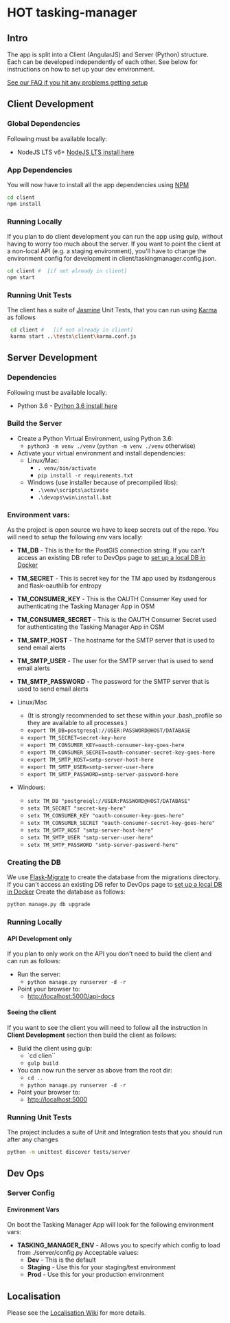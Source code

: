 # HOT tasking-manager

## Intro

The app is split into a Client (AngularJS) and Server (Python) structure.  Each can be developed independently of each other.  See below for instructions on how to set up your dev environment.

[See our FAQ if you hit any problems getting setup](https://github.com/hotosm/tasking-manager/wiki/Dev-Environment-FAQ)


## Client Development

### Global Dependencies

Following must be available locally:

* NodeJS LTS v6+ [NodeJS LTS install here](https://nodejs.org/en/)

### App Dependencies

You will now have to install all the app dependencies using [NPM](https://www.npmjs.com/)

```bash
cd client
npm install
```

### Running Locally

If you plan to do client development you can run the app using gulp, without having to worry too much about the server. If you want to point the client at a non-local API (e.g. a staging environment), you'll have to change the environment config for development in client/taskingmanager.config.json.

```bash
cd client #  [if not already in client]
npm start
```

### Running Unit Tests

The client has a suite of [Jasmine](https://jasmine.github.io/) Unit Tests, that you can run using [Karma](https://karma-runner.github.io/1.0/index.html) as follows

```bash
 cd client #   [if not already in client]
 karma start ..\tests\client\karma.conf.js
```

## Server Development

### Dependencies

Following must be available locally:

* Python 3.6 - [Python 3.6 install here](https://www.python.org/downloads/)

### Build the Server

* Create a Python Virtual Environment, using Python 3.6:
    * `python3 -m venv ./venv` (`python -m venv ./venv` otherwise)
* Activate your virtual environment and install dependencies:
    * Linux/Mac:
        * `. venv/bin/activate`
        * `pip install -r requirements.txt`
    * Windows (use installer because of precompiled libs):
        * `.\venv\scripts\activate`
        * `.\devops\win\install.bat`

### Environment vars:

As the project is open source we have to keep secrets out of the repo.  You will need to setup the following env vars locally:

* **TM_DB** - This is the for the PostGIS connection string.  If you can't access an existing DB refer to DevOps page to [set up a local DB in Docker](https://github.com/hotosm/tasking-manager/wiki/Dev-Ops#creating-a-local-postgis-database-with-docker)
* **TM_SECRET** - This is secret key for the TM app used by itsdangerous and flask-oauthlib for entropy
* **TM_CONSUMER_KEY** - This is the OAUTH Consumer Key used for authenticating the Tasking Manager App in OSM
* **TM_CONSUMER_SECRET** - This is the OAUTH Consumer Secret used for authenticating the Tasking Manager App in OSM
* **TM_SMTP_HOST** - The hostname for the SMTP server that is used to send email alerts
* **TM_SMTP_USER** - The user for the SMTP server that is used to send email alerts
* **TM_SMTP_PASSWORD** - The password for the SMTP server that is used to send email alerts

* Linux/Mac
    * (It is strongly recommended to set these within your .bash_profile so they are available to all processes )
    * `export TM_DB=postgresql://USER:PASSWORD@HOST/DATABASE`
    * `export TM_SECRET=secret-key-here`
    * `export TM_CONSUMER_KEY=oauth-consumer-key-goes-here`
    * `export TM_CONSUMER_SECRET=oauth-consumer-secret-key-goes-here`
    * `export TM_SMTP_HOST=smtp-server-host-here`
    * `export TM_SMTP_USER=smtp-server-user-here`
    * `export TM_SMTP_PASSWORD=smtp-server-password-here`
* Windows:
    * `setx TM_DB "postgresql://USER:PASSWORD@HOST/DATABASE"`
    * `setx TM_SECRET "secret-key-here"`
    * `setx TM_CONSUMER_KEY "oauth-consumer-key-goes-here"`
    * `setx TM_CONSUMER_SECRET "oauth-consumer-secret-key-goes-here"`
    * `setx TM_SMTP_HOST "smtp-server-host-here"`
    * `setx TM_SMTP_USER "smtp-server-user-here"`
    * `setx TM_SMTP_PASSWORD "smtp-server-password-here"`

### Creating the DB

We use [Flask-Migrate](https://flask-migrate.readthedocs.io/en/latest/) to create the database from the migrations directory.  If you can't access an existing DB refer to DevOps page to [set up a local DB in Docker](https://github.com/hotosm/tasking-manager/wiki/Dev-Ops#creating-a-local-postgis-database-with-docker) Create the database as follows:

```bash
python manage.py db upgrade
```

### Running Locally

#### API Development only

If you plan to only work on the API you don't need to build the client and can run as follows:

* Run the server:
    * `python manage.py runserver -d -r`
* Point your browser to:
    * [http://localhost:5000/api-docs](http://localhost:5000/api-docs)

#### Seeing the client
If you want to see the client you will need to follow all the instruction in **Client Development** section then build the client as follows:

* Build the client using gulp:
    * `cd clien``
    * `gulp build`
* You can now run the server as above from the root dir:
    * `cd ..`
    * `python manage.py runserver -d -r`
* Point your browser to:
    * [http://localhost:5000](http://localhost:5000)

### Running Unit Tests
The project includes a suite of Unit and Integration tests that you should run after any changes

```bash
python -m unittest discover tests/server
```

## Dev Ops

### Server Config

#### Environment Vars

On boot the Tasking Manager App will look for the following environment vars:

* **TASKING_MANAGER_ENV** - Allows you to specify which config to load from ./server/config.py  Acceptable values:
    * **Dev** - This is the default
    * **Staging** - Use this for your staging/test environment
    * **Prod** - Use this for your production environment

## Localisation

Please see the [Localisation Wiki](https://github.com/hotosm/tasking-manager/wiki/Localisation) for more details.
